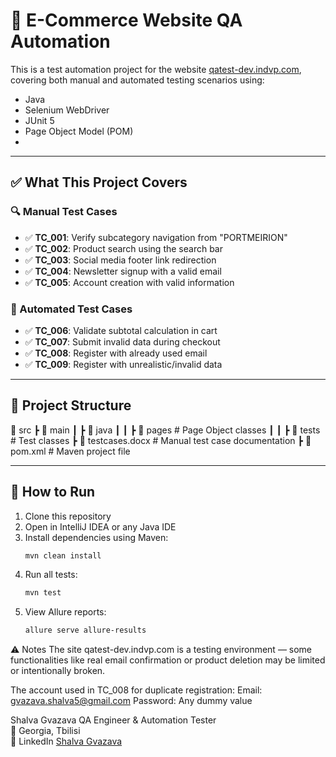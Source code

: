 # 🧪 E-Commerce Website QA Automation

This is a test automation project for the website [qatest-dev.indvp.com](https://qatest-dev.indvp.com/), covering both manual and automated testing scenarios using:

- Java
- Selenium WebDriver
- JUnit 5
- Page Object Model (POM)
- 
---

## ✅ What This Project Covers

### 🔍 Manual Test Cases
- ✅ **TC_001**: Verify subcategory navigation from "PORTMEIRION"
- ✅ **TC_002**: Product search using the search bar
- ✅ **TC_003**: Social media footer link redirection
- ✅ **TC_004**: Newsletter signup with a valid email
- ✅ **TC_005**: Account creation with valid information

### 🤖 Automated Test Cases
- ✅ **TC_006**: Validate subtotal calculation in cart
- ✅ **TC_007**: Submit invalid data during checkout
- ✅ **TC_008**: Register with already used email
- ✅ **TC_009**: Register with unrealistic/invalid data

---

## 🧱 Project Structure

📁 src
┣ 📂 main
┃ ┣ 📂 java
┃ ┃ ┣ 📂 pages # Page Object classes
┃ ┃ ┣ 📂 tests # Test classes
┣ 📄 testcases.docx # Manual test case documentation
┣ 📄 pom.xml # Maven project file


---

## 🚀 How to Run

1. Clone this repository
2. Open in IntelliJ IDEA or any Java IDE
3. Install dependencies using Maven:
   ```bash
   mvn clean install

4. Run all tests:
    ```bash
    mvn test
    ```
5. View Allure reports:
    ```bash
    allure serve allure-results
    ```
⚠️ Notes
The site qatest-dev.indvp.com is a testing environment — some functionalities like real email confirmation or product deletion may be limited or intentionally broken.

The account used in TC_008 for duplicate registration:
Email: gvazava.shalva5@gmail.com
Password: Any dummy value

Shalva Gvazava
QA Engineer & Automation Tester\
📍 Georgia, Tbilisi\
🔗 LinkedIn 
[Shalva Gvazava](https://www.linkedin.com/in/shalva-gvazava-1a1590285/)
